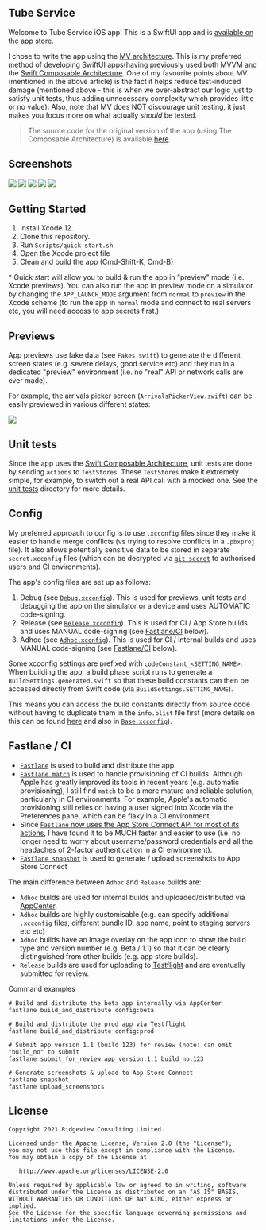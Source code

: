 ## Tube Service

Welcome to Tube Service iOS app!  This is a SwiftUI app and is [available on the app store](https://apps.apple.com/app/id1540626286#?platform=iphone).

I chose to write the app using the [MV architecture](https://azamsharp.com/2023/02/28/building-large-scale-apps-swiftui.html). This is my preferred method of developing SwiftUI apps(having previously used both MVVM and the [Swift Composable Architecture](https://github.com/pointfreeco/swift-composable-architecture). One of my favourite points about MV (mentioned in the above article) is the fact it helps reduce test-induced damage (mentioned above - this is when we over-abstract our logic just to satisfy unit tests, thus adding unnecessary complexity which provides little or no value). Also, note that MV does NOT discourage unit testing, it just makes you focus more on what actually *should* be tested.

> The source code for the original version of the app (using The Composable Architecture) is available [here](https://github.com/ridgeview-apps/tube-service/tree/tca).

## Screenshots

![](Docs/Images/iPhone-12-Pro-Max-01-ServiceStatuses.png)
![](Docs/Images/iPhone-12-Pro-Max-02-ServiceStatusDetail.png)
![](Docs/Images/iPhone-12-Pro-Max-03-LiveArrivalsPicker.png)
![](Docs/Images/iPhone-12-Pro-Max-04-LiveArrivalsBoard1.png)
![](Docs/Images/iPhone-12-Pro-Max-05-LiveArrivalsBoard2.png)


## Getting Started

1. Install Xcode 12.
1. Clone this repository.
1. Run `Scripts/quick-start.sh`
1. Open the Xcode project file
1. Clean and build the app (Cmd-Shift-K, Cmd-B)

&#42; Quick start will allow you to build & run the app in "preview" mode (i.e. Xcode previews). You can also run the app in preview mode on a simulator by changing the `APP_LAUNCH_MODE` argument from `normal` to `preview` in the Xcode scheme (to run the app in `normal` mode and connect to real servers etc, you will need access to app secrets first.)


## Previews

App previews use fake data (see `Fakes.swift`) to generate the different screen states (e.g. severe delays, good service etc) and they run in a dedicated "preview" environment (i.e. no "real" API or network calls are ever made).

For example, the arrivals picker screen (`ArrivalsPickerView.swift`) can be easily previewed in various different states:

![](Docs/Images/preview-example.png)


## Unit tests

Since the app uses the [Swift Composable Architecture](https://github.com/pointfreeco/swift-composable-architecture), unit tests are done by sending `actions` to `TestStores`. These `TestStores` make it extremely simple, for example, to switch out a real API call with a mocked one. See the [unit tests](TubeServiceTests) directory for more details.


## Config

My preferred approach to config is to use `.xcconfig` files since they make it easier to handle merge conflicts (vs trying to resolve conflicts in a `.pbxproj` file). It also allows potentially sensitive data to be stored in separate `secret.xcconfig` files (which can be decrypted via [`git secret`](https://git-secret.io) to authorised users and CI environments).

The app's config files are set up as follows:

1. Debug (see [`Debug.xcconfig`](Config/Debug.xcconfig)). This is used for previews, unit tests and debugging the app on the simulator or a device and uses AUTOMATIC code-signing.
1. Release (see [`Release.xcconfig`](Config/Release.xcconfig)). This is used for CI  / App Store builds and uses MANUAL code-signing (see [Fastlane/CI](#fastlane-/-CI) below).
1. Adhoc (see [`Adhoc.xconfig`](Config/Adhoc.xcconfig)). This is used for CI / internal builds and uses MANUAL code-signing (see [Fastlane/CI](#fastlane-/-CI) below).

Some xcconfig settings are prefixed with `codeConstant_<SETTING_NAME>`. When building the app, a build phase script runs to generate a `BuildSettings.generated.swift` so that these build constants can then be accessed directly from Swift code (via `BuildSettings.SETTING_NAME`).

This means you can access the build constants directly from source code without having to duplicate them in the `info.plist` file first (more details on this can be found [here](https://medium.com/@hamdullahshah/generating-code-from-xcode-configurations-6fd203ec69ef) and also in [`Base.xcconfig`](Config/Base.xcconfig)).


## Fastlane / CI

* [`Fastlane`](https://fastlane.tools) is used to build and distribute the app.
* [`Fastlane match`](https://docs.fastlane.tools/actions/match/) is used to handle provisioning of CI builds. Although Apple has greatly improved its tools in recent years (e.g. automatic provisioning), I still find `match` to be a more mature and reliable solution, particularly in CI environments. For example, Apple's automatic provisioning still relies on having a user signed into Xcode via the Preferences pane, which can be flaky in a CI environment.
* Since [`Fastlane` now uses the App Store Connect API for most of its actions](https://docs.fastlane.tools/app-store-connect-api/), I have found it to be MUCH faster and easier to use (i.e. no longer need to worry about username/password credentials and all the headaches of 2-factor authentication in a CI environment).
* [`Fastlane snapshot`](https://docs.fastlane.tools/actions/snapshot/) is used to generate / upload screenshots to App Store Connect

The main difference between `Adhoc` and `Release` builds are:

* `Adhoc` builds are used for internal builds and uploaded/distributed via [AppCenter](https://appcenter.ms). 
* `Adhoc` builds are highly customisable (e.g. can specify additional `.xcconfig` files, different bundle ID, app name, point to staging servers etc etc)
* `Adhoc` builds have an image overlay on the app icon to show the build type and version number (e.g. Beta / 1.1) so that it can be clearly distinguished from other builds (e.g. app store builds).
* `Release` builds are used for uploading to [Testflight](https://www.google.com/search?client=safari&rls=en&q=testflight&ie=UTF-8&oe=UTF-8) and are eventually submitted for review.

Command examples

```
# Build and distribute the beta app internally via AppCenter
fastlane build_and_distribute config:beta

# Build and distribute the prod app via Testflight
fastlane build_and_distribute config:prod

# Submit app version 1.1 (build 123) for review (note: can omit "build_no" to submit 
fastlane submit_for_review app_version:1.1 build_no:123

# Generate screenshots & upload to App Store Connect
fastlane snapshot
fastlane upload_screenshots
```

## License

```
Copyright 2021 Ridgeview Consulting Limited.

Licensed under the Apache License, Version 2.0 (the "License");
you may not use this file except in compliance with the License.
You may obtain a copy of the License at

   http://www.apache.org/licenses/LICENSE-2.0

Unless required by applicable law or agreed to in writing, software
distributed under the License is distributed on an "AS IS" BASIS,
WITHOUT WARRANTIES OR CONDITIONS OF ANY KIND, either express or implied.
See the License for the specific language governing permissions and
limitations under the License.
```
